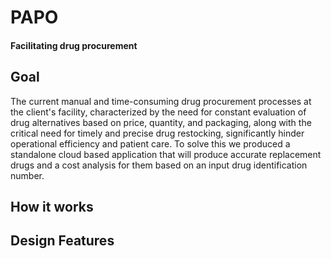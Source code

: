 # PAPO
#### Facilitating drug procurement

## Goal
The current manual and time-consuming drug procurement processes at the client's facility, characterized by the need for constant evaluation of drug alternatives based on price, quantity, and packaging, along with the critical need for timely and precise drug restocking, significantly hinder operational efficiency and patient care. To solve this we produced a standalone cloud based application that will produce accurate replacement drugs and a cost analysis for them based on an input drug identification number.

## How it works

## Design Features


<!--

**Here are some ideas to get you started:**

🙋‍♀️ A short introduction - what is your organization all about?
🌈 Contribution guidelines - how can the community get involved?
👩‍💻 Useful resources - where can the community find your docs? Is there anything else the community should know?
🍿 Fun facts - what does your team eat for breakfast?
🧙 Remember, you can do mighty things with the power of [Markdown](https://docs.github.com/github/writing-on-github/getting-started-with-writing-and-formatting-on-github/basic-writing-and-formatting-syntax)
-->

